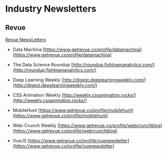 # Industry Newsletters

## Revue 

[Revue NewsLetters](https://www.getrevue.co)

- Data Machina [https://www.getrevue.co/profile/datamachina](https://www.getrevue.co/profile/datamachina)

- The Data Science Roundup [http://roundup.fishtownanalytics.com/](http://roundup.fishtownanalytics.com/)

- Deep Learning Weekly [http://digest.deeplearningweekly.com/](http://digest.deeplearningweekly.com/)

- CSS Animation Weekly [http://weekly.cssanimation.rocks/](http://weekly.cssanimation.rocks/)

- MobileHunt [https://www.getrevue.co/profile/mobilehunt](https://www.getrevue.co/profile/mobilehunt)

- Web-Crunch Weekly [https://www.getrevue.co/profile/webcrunchblog](https://www.getrevue.co/profile/webcrunchblog)

- VueJS [https://www.getrevue.co/profile/vuenewsletter](https://www.getrevue.co/profile/vuenewsletter)
